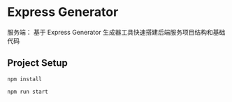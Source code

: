 # Express Generator

服务端：
基于 Express Generator 生成器工具快速搭建后端服务项目结构和基础代码

## Project Setup

```sh
npm install
```

```sh
npm run start
```

   